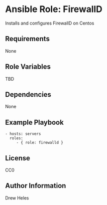 Ansible Role: FirewallD
=========

Installs and configures FirewallD on Centos

Requirements
------------

None

Role Variables
--------------

TBD

Dependencies
------------

None

Example Playbook
----------------

    - hosts: servers
      roles:
         - { role: firewalld }

License
-------

CC0

Author Information
------------------

Drew Heles
